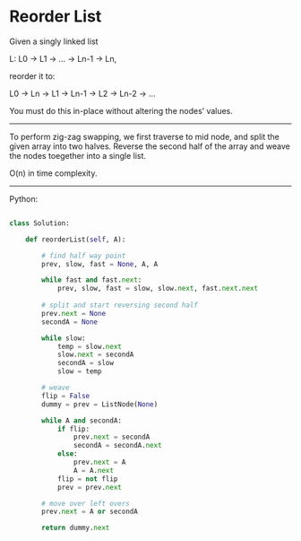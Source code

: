# Reorder List

Given a singly linked list

L: L0 → L1 → … → Ln-1 → Ln,

reorder it to:

L0 → Ln → L1 → Ln-1 → L2 → Ln-2 → …

You must do this in-place without altering the nodes’ values.

---

To perform zig-zag swapping, we first traverse to mid node, and split the given
array into two halves. Reverse the second half of the array and weave the nodes
toegether into a single list.

O(n) in time complexity.

---

Python:

```python

class Solution:

    def reorderList(self, A):

        # find half way point
        prev, slow, fast = None, A, A

        while fast and fast.next:
            prev, slow, fast = slow, slow.next, fast.next.next
        
        # split and start reversing second half
        prev.next = None
        secondA = None

        while slow:
            temp = slow.next
            slow.next = secondA
            secondA = slow
            slow = temp

        # weave
        flip = False
        dummy = prev = ListNode(None)

        while A and secondA:
            if flip:
                prev.next = secondA
                secondA = secondA.next
            else:
                prev.next = A
                A = A.next
            flip = not flip
            prev = prev.next

        # move over left overs
        prev.next = A or secondA

        return dummy.next

```

